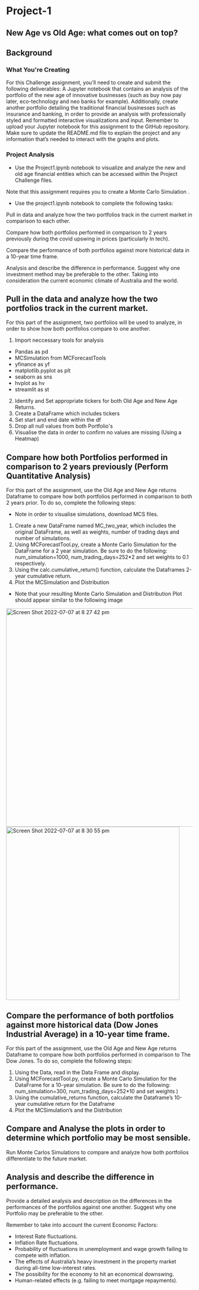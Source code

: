 # Project-1

## New Age vs Old Age: what comes out on top?

## Background

### What You're Creating

For this Challenge assignment, you’ll need to create and submit the following deliverables:
A Jupyter notebook that contains an analysis of the portfolio of the new age of innovative businesses (such as buy now pay later, eco-technology and neo banks for example). Additionally, create another portfolio detailing the traditional financial businesses such as insurance and banking, in order to provide an analysis with professionally styled and formatted interactive visualizations and input. Remember to upload your Jupyter notebook for this assignment to the GitHub repository. Make sure to update the README.md file to explain the project and any information that’s needed to interact with the graphs and plots.


### Project Analysis 

- Use the Project1.ipynb notebook to visualize and analyze the new and old age financial entities which can be accessed within the Project Challenge files.

Note that this assignment requires you to create a Monte Carlo Simulation . 

- Use the project1.ipynb notebook to complete the following tasks:

Pull in data and analyze how the two portfolios track in the current market in comparison to each other. 

Compare how both portfolios performed in comparison to 2 years previously during the covid upswing in prices (particularly In tech). 

Compare the performance of both portfolios against more historical data in a 10-year time frame.

Analysis and describe the difference in performance. Suggest why one investment method may be preferable to the other. Taking into consideration the current economic climate of Australia and the world.

## Pull in the data and analyze how the two portfolios track in the current market.

For this part of the assignment, two portfolios will be used to analyze, in order to show how both portfolios compare to one another.

1. Import neccessary tools for analysis
- Pandas as pd
- MCSimulation from MCForecastTools
- yfinance as yf
- matplotlib.pyplot as plt
- seaborn as sns
- hvplot as hv
- streamlit as st

2. Identify and Set appropriate tickers for both Old Age and New Age Returns.
3. Create a DataFrame which includes tickers
4. Set start and end date within the df
5. Drop all null values from both Portfolio's
6. Visualise the data in order to confirm no values are missing (Using a Heatmap)

## Compare how both Portfolios performed in comparison to 2 years previously (Perform Quantitative Analysis)
For this part of the assignment, use the Old Age and New Age returns Dataframe to compare how both portfolios performed in comparison to both 2 years prior. To do so, complete the following steps:

- Note in order to visualise simulations, download MCS files.

1. Create a new DataFrame named MC_two_year, which includes the original DataFrame, as well as weights, number of trading days and number of simulations.
2. Using MCForecastTool.py, create a Monte Carlo Simulation for the DataFrame for a 2 year simulation. Be sure to do the following: num_simulation=1000, num_trading_days=252*2 and set weights to 0.1 respectively.
3. Using the calc.cumulative_return() function, calculate the Dataframes 2-year cumulative return.
4. Plot the MCSimulation and Distribution

- Note that your resulting Monte Carlo Simulation and Distribution Plot should appear similar to the following image

<img width="590" alt="Screen Shot 2022-07-07 at 8 27 42 pm" src="https://user-images.githubusercontent.com/102783432/177758341-2278b4b9-cb15-44bc-8858-85915339a31d.png">

<img width="468" alt="Screen Shot 2022-07-07 at 8 30 55 pm" src="https://user-images.githubusercontent.com/102783432/177758676-d8785c07-3b13-4fc2-94c1-439e287f066e.png">

## Compare the performance of both portfolios against more historical data (Dow Jones Industrial Average) in a 10-year time frame.
For this part of the assignment, use the Old Age and New Age returns Dataframe to compare how both portfolios performed in comparison to The Dow Jones. To do so, complete the following steps:

1. Using the Data, read in the Data Frame and display.
2. Using MCForecastTool.py, create a Monte Carlo Simulation for the DataFrame for a 10-year simulation. Be sure to do the following: num_simulation=300, num_trading_days=252*10 and set weights )
3. Using the cumulative_returns function, calculate the Dataframe’s 10-year cumulative return for the Dataframe
4. Plot the MCSimulation’s and the Distribution

## Compare and Analyse the plots in order to determine which portfolio may be most sensible.
Run Monte Carlos Simulations to compare and analyze how both portfolios differentiate to the future market.

## Analysis and describe the difference in performance.
Provide a detailed analysis and description on the differences in the performances of the portfolios against one another. 
Suggest why one Portfolio may be preferable to the other. 

Remember to take into account the current Economic Factors:

- Interest Rate fluctuations.
- Inflation Rate fluctuations.
- Probability of fluctuations in unemployment and wage growth failing to compete with inflation.
- The effects of Australia’s heavy investment in the property market during all-time low-interest rates.
- The possibility for the economy to hit an economical downswing.
- Human-related effects (e.g. failing to meet mortgage repayments).
